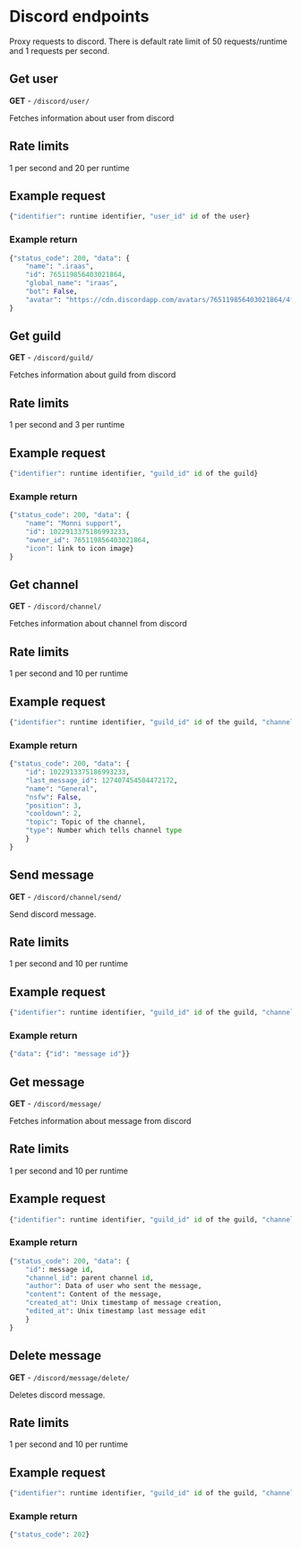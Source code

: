 # Discord endpoints
Proxy requests to discord. There is default rate limit of 50 requests/runtime and 1 requests per second.

## Get user
**GET** - `/discord/user/`

Fetches information about user from discord

## Rate limits
1 per second and 20 per runtime
## Example request
```python
{"identifier": runtime identifier, "user_id" id of the user}
```

### Example return
```python
{"status_code": 200, "data": {
	"name": ".iraas",
	"id": 765119856403021864,
	"global_name": "iraas", 
	"bot": False, 
	"avatar": "https://cdn.discordapp.com/avatars/765119856403021864/4fcec63a4386324e623112aea841ce78.png"}
}
```


## Get guild
**GET** - `/discord/guild/`

Fetches information about guild from discord

## Rate limits
1 per second and 3 per runtime
## Example request
```python
{"identifier": runtime identifier, "guild_id" id of the guild}
```

### Example return
```python
{"status_code": 200, "data": {
	"name": "Monni support",
	"id": 1022913375186993233,
	"owner_id": 765119856403021864,
	"icon": link to icon image}
}
```


## Get channel
**GET** - `/discord/channel/`

Fetches information about channel from discord

## Rate limits
1 per second and 10 per runtime
## Example request
```python
{"identifier": runtime identifier, "guild_id" id of the guild, "channel_id": id of the channel}
```

### Example return
```python
{"status_code": 200, "data": {
	"id": 1022913375186993233,
	"last_message_id": 127407454504472172,
	"name": "General",
	"nsfw": False,
	"position": 3,
	"cooldown": 2,
	"topic": Topic of the channel,
	"type": Number which tells channel type
	}
}
```


## Send message
**GET** - `/discord/channel/send/`

Send discord message.

## Rate limits
1 per second and 10 per runtime
## Example request
```python
{"identifier": runtime identifier, "guild_id" id of the guild, "channel_id": id of the channel, "content": "The message itself."}
```

### Example return
```python
{"data": {"id": "message id"}}
```

## Get message
**GET** - `/discord/message/`

Fetches information about message from discord

## Rate limits
1 per second and 10 per runtime
## Example request
```python
{"identifier": runtime identifier, "guild_id" id of the guild, "channel_id": id of the channel, "message_id": id of the message}
```

### Example return
```python
{"status_code": 200, "data": {
	"id": message id,
	"channel_id": parent channel id,
	"author": Data of user who sent the message,
	"content": Content of the message,
	"created_at": Unix timestamp of message creation,
	"edited_at": Unix timestamp last message edit
	}
}
```

## Delete message
**GET** - `/discord/message/delete/`

Deletes discord message.

## Rate limits
1 per second and 10 per runtime
## Example request
```python
{"identifier": runtime identifier, "guild_id" id of the guild, "channel_id": id of the channel, "message_id": id of the message}
```

### Example return
```python
{"status_code": 202}
```
